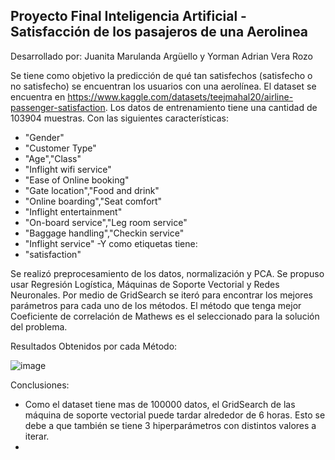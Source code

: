 ## Proyecto Final Inteligencia Artificial - Satisfacción de los pasajeros de una Aerolinea

Desarrollado por: Juanita Marulanda Argüello y Yorman Adrian Vera Rozo

Se tiene como objetivo la predicción de qué tan satisfechos (satisfecho o no satisfecho) se encuentran los usuarios con una aerolínea. El dataset se encuentra en https://www.kaggle.com/datasets/teejmahal20/airline-passenger-satisfaction. Los datos de entrenamiento tiene una cantidad de 103904 muestras. Con las siguientes características: 
- "Gender"
- "Customer Type"
- "Age","Class"
- "Inflight wifi service"
- "Ease of Online booking"
- "Gate location","Food and drink"
- "Online boarding","Seat comfort"
- "Inflight entertainment"
- "On-board service","Leg room service"
- "Baggage handling","Checkin service"
- "Inflight service"
-Y como etiquetas tiene: 
- "satisfaction"

Se realizó preprocesamiento de los datos, normalización y PCA. Se propuso usar Regresión Logística, Máquinas de Soporte Vectorial y Redes Neuronales. Por medio de GridSearch se iteró para encontrar los mejores parámetros para cada uno de los métodos. El método que tenga mejor Coeficiente de correlación de Mathews es el seleccionado para la solución del problema.

Resultados Obtenidos por cada Método:

![image](https://user-images.githubusercontent.com/79531784/171976628-7a78595b-c4d5-4484-8e6c-74d2e8869be8.png)

Conclusiones:

- Como el dataset tiene mas de 100000 datos, el GridSearch de las máquina de soporte vectorial puede tardar alrededor de 6 horas. Esto se debe a que también se tiene 3 hiperparámetros con distintos valores a iterar.
- 
 

